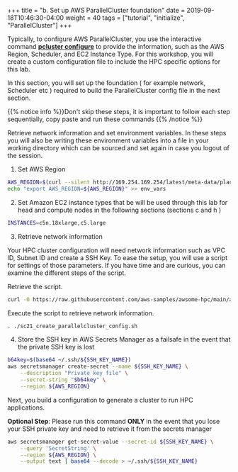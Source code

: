+++
title = "b. Set up AWS ParallelCluster foundation"
date = 2019-09-18T10:46:30-04:00
weight = 40
tags = ["tutorial", "initialize", "ParallelCluster"]
+++

Typically, to configure AWS ParallelCluster, you use the interactive command **[pcluster configure](https://docs.aws.amazon.com/parallelcluster/latest/ug/getting-started-configuring-parallelcluster.html)** to provide the information, such as the AWS Region, Scheduler, and EC2 Instance Type.
For this workshop, you will create a custom configuration file to include the HPC specific options for this lab.

In this section, you will set up the foundation ( for example network, Scheduler etc ) required to build the ParallelCluster config file in the next section.

{{% notice info %}}Don't skip these steps, it is important to follow each step sequentially, copy paste and run these commands
{{% /notice %}}

Retrieve network information and set environment variables. In these steps you will also be writing these environment variables into a file in your working directory which can be sourced and set again in case you logout of the session.

1. Set AWS Region

```bash
AWS_REGION=$(curl --silent http://169.254.169.254/latest/meta-data/placement/region)
echo "export AWS_REGION=${AWS_REGION}" >> env_vars

```

2. Set Amazon EC2 instance types that be will be used through this lab for head and compute nodes in the following sections (sections c and h )

```bash
INSTANCES=c5n.18xlarge,c5.large
```

3. Retrieve network information

Your HPC cluster configuration will need network information such as VPC ID, Subnet ID and create a SSH Key.
To ease the setup, you will use a script for settings of those parameters.
If you have time and are curious, you can examine the different steps of the script.

Retrieve the script.
```bash
curl -O https://raw.githubusercontent.com/aws-samples/awsome-hpc/main/apps/wrf/scripts/setup/sc21_create_parallelcluster_config.sh
```

Execute the script to retrieve network information.
```bash
. ./sc21_create_parallelcluster_config.sh
```

4. Store the SSH key in AWS Secrets Manager as a failsafe in the event that the private SSH key is lost

```bash
b64key=$(base64 ~/.ssh/${SSH_KEY_NAME})
aws secretsmanager create-secret --name ${SSH_KEY_NAME} \
    --description "Private key file" \
    --secret-string "$b64key" \
    --region ${AWS_REGION}
```

Next, you build a configuration to generate a cluster to run  HPC applications.

**Optional Step**: Please run this command **ONLY** in the event that you lose your SSH private key and need to retrieve it from the secrets manager

```bash
aws secretsmanager get-secret-value --secret-id ${SSH_KEY_NAME} \
    --query 'SecretString' \
    --region ${AWS_REGION} \
    --output text | base64 --decode > ~/.ssh/${SSH_KEY_NAME}
```